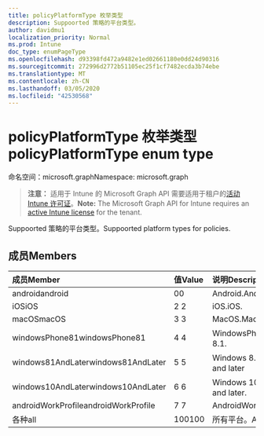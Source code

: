 ```yaml
---
title: policyPlatformType 枚举类型
description: Suppoorted 策略的平台类型。
author: davidmu1
localization_priority: Normal
ms.prod: Intune
doc_type: enumPageType
ms.openlocfilehash: d93398fd472a9482e1ed02661180e0dd24d90316
ms.sourcegitcommit: 272996d2772b51105ec25f1cf7482ecda3b74ebe
ms.translationtype: MT
ms.contentlocale: zh-CN
ms.lasthandoff: 03/05/2020
ms.locfileid: "42530568"
---
```

# <a name="policyplatformtype-enum-type"></a><span data-ttu-id="223fb-103">policyPlatformType 枚举类型</span><span class="sxs-lookup"><span data-stu-id="223fb-103">policyPlatformType enum type</span></span>

<span data-ttu-id="223fb-104">命名空间：microsoft.graph</span><span class="sxs-lookup"><span data-stu-id="223fb-104">Namespace: microsoft.graph</span></span>

> <span data-ttu-id="223fb-105">**注意：** 适用于 Intune 的 Microsoft Graph API 需要适用于租户的[活动 Intune 许可证](https://go.microsoft.com/fwlink/?linkid=839381)。</span><span class="sxs-lookup"><span data-stu-id="223fb-105">**Note:** The Microsoft Graph API for Intune requires an [active Intune license](https://go.microsoft.com/fwlink/?linkid=839381) for the tenant.</span></span>

<span data-ttu-id="223fb-106">Suppoorted 策略的平台类型。</span><span class="sxs-lookup"><span data-stu-id="223fb-106">Suppoorted platform types for policies.</span></span>

## <a name="members"></a><span data-ttu-id="223fb-107">成员</span><span class="sxs-lookup"><span data-stu-id="223fb-107">Members</span></span>
|<span data-ttu-id="223fb-108">成员</span><span class="sxs-lookup"><span data-stu-id="223fb-108">Member</span></span>|<span data-ttu-id="223fb-109">值</span><span class="sxs-lookup"><span data-stu-id="223fb-109">Value</span></span>|<span data-ttu-id="223fb-110">说明</span><span class="sxs-lookup"><span data-stu-id="223fb-110">Description</span></span>|
|:---|:---|:---|
|<span data-ttu-id="223fb-111">android</span><span class="sxs-lookup"><span data-stu-id="223fb-111">android</span></span>|<span data-ttu-id="223fb-112">0</span><span class="sxs-lookup"><span data-stu-id="223fb-112">0</span></span>|<span data-ttu-id="223fb-113">Android.</span><span class="sxs-lookup"><span data-stu-id="223fb-113">Android.</span></span>|
|<span data-ttu-id="223fb-114">iOS</span><span class="sxs-lookup"><span data-stu-id="223fb-114">iOS</span></span>|<span data-ttu-id="223fb-115">2 </span><span class="sxs-lookup"><span data-stu-id="223fb-115">2</span></span>|<span data-ttu-id="223fb-116">iOS.</span><span class="sxs-lookup"><span data-stu-id="223fb-116">iOS.</span></span>|
|<span data-ttu-id="223fb-117">macOS</span><span class="sxs-lookup"><span data-stu-id="223fb-117">macOS</span></span>|<span data-ttu-id="223fb-118">3 </span><span class="sxs-lookup"><span data-stu-id="223fb-118">3</span></span>|<span data-ttu-id="223fb-119">MacOS.</span><span class="sxs-lookup"><span data-stu-id="223fb-119">MacOS.</span></span>|
|<span data-ttu-id="223fb-120">windowsPhone81</span><span class="sxs-lookup"><span data-stu-id="223fb-120">windowsPhone81</span></span>|<span data-ttu-id="223fb-121">4 </span><span class="sxs-lookup"><span data-stu-id="223fb-121">4</span></span>|<span data-ttu-id="223fb-122">WindowsPhone 8.1。</span><span class="sxs-lookup"><span data-stu-id="223fb-122">WindowsPhone 8.1.</span></span>|
|<span data-ttu-id="223fb-123">windows81AndLater</span><span class="sxs-lookup"><span data-stu-id="223fb-123">windows81AndLater</span></span>|<span data-ttu-id="223fb-124">5 </span><span class="sxs-lookup"><span data-stu-id="223fb-124">5</span></span>|<span data-ttu-id="223fb-125">Windows 8.1 及更高版本</span><span class="sxs-lookup"><span data-stu-id="223fb-125">Windows 8.1 and later</span></span>|
|<span data-ttu-id="223fb-126">windows10AndLater</span><span class="sxs-lookup"><span data-stu-id="223fb-126">windows10AndLater</span></span>|<span data-ttu-id="223fb-127">6 </span><span class="sxs-lookup"><span data-stu-id="223fb-127">6</span></span>|<span data-ttu-id="223fb-128">Windows 10 及更高版本。</span><span class="sxs-lookup"><span data-stu-id="223fb-128">Windows 10 and later.</span></span>|
|<span data-ttu-id="223fb-129">androidWorkProfile</span><span class="sxs-lookup"><span data-stu-id="223fb-129">androidWorkProfile</span></span>|<span data-ttu-id="223fb-130">7 </span><span class="sxs-lookup"><span data-stu-id="223fb-130">7</span></span>|<span data-ttu-id="223fb-131">AndroidWorkProfile.</span><span class="sxs-lookup"><span data-stu-id="223fb-131">AndroidWorkProfile.</span></span>|
|<span data-ttu-id="223fb-132">各种</span><span class="sxs-lookup"><span data-stu-id="223fb-132">all</span></span>|<span data-ttu-id="223fb-133">100</span><span class="sxs-lookup"><span data-stu-id="223fb-133">100</span></span>|<span data-ttu-id="223fb-134">所有平台。</span><span class="sxs-lookup"><span data-stu-id="223fb-134">All platforms.</span></span>|




